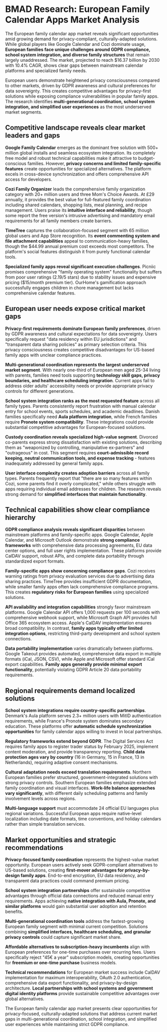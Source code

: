# BMAD Research: European Family Calendar Apps Market Analysis

The European family calendar app market reveals significant opportunities amid growing demand for privacy-compliant, culturally-adapted solutions. While global players like Google Calendar and Cozi dominate usage, **European families face unique challenges around GDPR compliance, school system integration, and diverse family structures** that remain largely unaddressed. The market, projected to reach $16.37 billion by 2030 with 10.4% CAGR, shows clear gaps between mainstream calendar platforms and specialized family needs.

European users demonstrate heightened privacy consciousness compared to other markets, driven by GDPR awareness and cultural preferences for data sovereignty. This creates competitive advantages for privacy-first solutions while exposing compliance vulnerabilities in popular family apps. The research identifies **multi-generational coordination, school system integration, and simplified user experiences** as the most underserved market segments.

## Competitive landscape reveals clear market leaders and gaps

**Google Family Calendar** emerges as the dominant free solution with 500+ million global installs and seamless ecosystem integration. Its completely free model and robust technical capabilities make it attractive to budget-conscious families. However, **privacy concerns and limited family-specific features** create opportunities for specialized alternatives. The platform excels in cross-device synchronization and offers comprehensive API access for developers.

**Cozi Family Organizer** leads the comprehensive family organization category with 20+ million users and three Mom's Choice Awards. At £29 annually, it provides the best value for full-featured family coordination including shared calendars, shopping lists, meal planning, and recipe management. Users praise its **intuitive interface and reliability**, though some report the free version's intrusive advertising and mandatory email requirements for all family members create barriers.

**TimeTree** captures the collaboration-focused segment with 65 million global users and App Store recognition. Its **event commenting system and file attachment capabilities** appeal to communication-heavy families, though the $44.99 annual premium cost exceeds most competitors. The platform's social features distinguish it from purely functional calendar tools.

**Specialized family apps reveal significant execution challenges**. Picniic promises comprehensive "family operating system" functionality but suffers from poor user ratings (2.19/5 stars) due to stability issues and expensive pricing ($15/month premium tier). OurHome's gamification approach successfully engages children in chore management but lacks comprehensive calendar features.

## European user needs expose critical market gaps

**Privacy-first requirements dominate European family preferences**, driven by GDPR awareness and cultural expectations for data sovereignty. Users specifically request "data residency within EU jurisdictions" and "transparent data sharing policies" as primary selection criteria. This privacy consciousness creates competitive disadvantages for US-based family apps with unclear compliance practices.

**Multi-generational coordination represents the largest underserved market segment**. With nearly one-third of European men aged 25-34 living with parents, families need tools supporting **technology skill gaps, privacy boundaries, and healthcare scheduling integration**. Current apps fail to address older adults' accessibility needs or provide appropriate privacy controls for different generations.

**School system integration ranks as the most requested feature** across all family types. Parents consistently report frustration with manual calendar entry for school events, sports schedules, and academic deadlines. Danish families specifically need **Aula platform integration**, while French families require **Pronote system compatibility**. These integrations could provide substantial competitive advantages for European-focused solutions.

**Custody coordination reveals specialized high-value segment**. Divorced co-parents express strong dissatisfaction with existing solutions, describing them as "weaponized by controlling, manipulative ex-partners" and "outrageous" in cost. This segment requires **court-admissible record keeping, neutral communication tools, and expense tracking** - features inadequately addressed by general family apps.

**User interface complexity creates adoption barriers** across all family types. Parents frequently report that "there are so many features within Cozi, some parents find it overly complicated," while others struggle with apps requiring individual email addresses for children. The research reveals strong demand for **simplified interfaces that maintain functionality**.

## Technical capabilities show clear compliance hierarchy

**GDPR compliance analysis reveals significant disparities** between mainstream platforms and family-specific apps. Google Calendar, Apple Calendar, and Microsoft Outlook demonstrate **strong compliance frameworks** with comprehensive data processing agreements, EU data center options, and full user rights implementation. These platforms provide CalDAV support, robust APIs, and complete data portability through standardized export formats.

**Family-specific apps show concerning compliance gaps**. Cozi receives warning ratings from privacy evaluation services due to advertising data sharing practices. TimeTree provides insufficient GDPR documentation, while smaller family apps often lack comprehensive compliance programs. This creates **regulatory risks for European families** using specialized solutions.

**API availability and integration capabilities** strongly favor mainstream platforms. Google Calendar API offers 1,000 requests per 100 seconds with comprehensive webhook support, while Microsoft Graph API provides full Office 365 ecosystem access. Apple's CalDAV implementation ensures broad compatibility. In contrast, **family apps typically offer limited integration options**, restricting third-party development and school system connections.

**Data portability implementation** varies dramatically between platforms. Google Takeout provides automated, comprehensive data export in multiple formats (iCal, JSON, CSV), while Apple and Microsoft offer standard iCal export capabilities. **Family apps generally provide minimal export functionality**, potentially violating GDPR Article 20 data portability requirements.

## Regional requirements demand localized solutions

**School system integrations require country-specific partnerships**. Denmark's Aula platform serves 2.3+ million users with MitID authentication requirements, while France's Pronote system dominates secondary education. These platforms offer **automatic schedule synchronization opportunities** for family calendar apps willing to invest in local partnerships.

**Regulatory frameworks extend beyond GDPR**. The Digital Services Act requires family apps to register trader status by February 2025, implement content moderation, and provide transparency reporting. **Child data protection ages vary by country** (16 in Germany, 15 in France, 13 in Netherlands), requiring adaptive consent mechanisms.

**Cultural adaptation needs exceed translation requirements**. Northern European families prefer structured, government-integrated solutions with strong privacy controls. Southern European families emphasize extended family coordination and visual interfaces. **Work-life balance approaches vary significantly**, with different daily scheduling patterns and family involvement levels across regions.

**Multi-language support** must accommodate 24 official EU languages plus regional variations. Successful European apps require native-level localization including date formats, time conventions, and holiday calendars rather than simple translation services.

## Market opportunities and strategic recommendations

**Privacy-focused family coordination** represents the highest-value market opportunity. European users actively seek GDPR-compliant alternatives to US-based solutions, creating **first-mover advantages for privacy-by-design family apps**. End-to-end encryption, EU data residency, and transparent data practices could command premium pricing.

**School system integration partnerships** offer sustainable competitive advantages through official data connections and reduced manual entry requirements. Apps achieving **native integration with Aula, Pronote, and similar platforms** would gain substantial user adoption and retention benefits.

**Multi-generational coordination tools** address the fastest-growing European family segment with minimal current competition. Solutions combining **simplified interfaces, healthcare scheduling, and granular privacy controls** could capture significant market share.

**Affordable alternatives to subscription-heavy incumbents** align with European preferences for one-time purchases over recurring fees. Users specifically reject "45€ a year" subscription models, creating opportunities for **freemium or one-time purchase** business models.

**Technical recommendations** for European market success include CalDAV implementation for maximum interoperability, OAuth 2.0 authentication, comprehensive data export functionality, and privacy-by-design architecture. **Local partnerships with school systems and government digital identity platforms** provide sustainable competitive advantages over global alternatives.

The European family calendar app market presents clear opportunities for privacy-focused, culturally-adapted solutions that address current market gaps in multi-generational coordination, school integration, and simplified user experiences while maintaining strict GDPR compliance. 